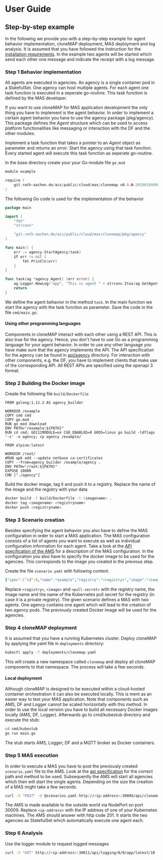 # User Guide

## Step-by-step example

In the following we provide you with a step-by-step example for agent behavior implementation, cloneMAP deployment, MAS deployment and log analysis. It is assumed that you have followed the instruction for the [installation requirements](installation.md). In the example two agents will be started which send each other one message and indicate the receipt with a log message.

### Step 1 Behavior implementation

All agents are executed in agencies. An agency is a single container pod in a StatefulSet. One agency can host multiple agents. For each agent one task function is executed in a seperate go-routine. This task function is defined by the MAS developer.

If you want to use cloneMAP for MAS application development the only thing you have to implement is the agent behavior. In order to implement a certain agent behavior you have to use the agency package (pkg/agency). This package defines the *Agent* structure which can be used to access platform functionalities like messaging or interaction with the DF and the other modules.

Implement a task function that takes a pointer to an *Agent* object as parameter and returns an *error*. Start the agency using that task function. Every started agent will execute this task function as seperate go-routine.

In the base directory create your your Go module file ```go.mod```

```Go
module example

require (
    git.rwth-aachen.de/acs/public/cloud/mas/clonemap v0.0.0-20200109090525-86fd277abf43
)
```

The following Go code is used for the implementation of the behavior

```Go
package main

import (
    "fmt"
    "strconv"

    "git.rwth-aachen.de/acs/public/cloud/mas/clonemap/pkg/agency"
)

func main() {
    err := agency.StartAgency(task)
    if err != nil {
        fmt.Println(err)
    }
}

func task(ag *agency.Agent) (err error) {
    ag.Logger.NewLog("app", "This is agent " + strconv.Itoa(ag.GetAgentID()), nil)
    return
}
```

We define the agent behavior in the method ```task```. In the main function we start the agency with the task function as parameter. Save the code in the file ```cmd/main.go```.

#### Using other programming languages

Components in cloneMAP interact with each other using a REST API. This is also true for the agency. Hence, you don't have to use Go as a programming language for your agent behavior. In order to use any other language you have make sure that the agency implements the API. The API specification for the agency can be found in [api/agency](../api/agency/openapi.yaml) directory. For interaction with other components, e.g. the DF, you have to implement clients that make use of the corresponding API. All REST APIs are specified using the openapi 3 format.

### Step 2 Building the Docker image

Create the following file ```build/Dockerfile```

```Docker
FROM golang:1.11.2 AS agency_builder

WORKDIR /example
COPY cmd cmd
COPY go.mod .
RUN go mod download
ENV PATH="/example:${PATH}"
RUN cd cmd; GO111MODULE=on CGO_ENABLED=0 GOOS=linux go build -ldflags '-s' -o agency; cp agency /example/

FROM alpine:latest

WORKDIR /root/
#RUN apk add --update netbase ca-certificates
COPY --from=agency_builder /example/agency .
ENV PATH="/root:${PATH}"
EXPOSE 10000
CMD ["./agency"]
```

Build the docker image, tag it and push it to a registry. Replace the name of the image and the registry with your data

```bash
docker build -f build/Dockerfile -t <imagename> .
docker tag <imagename> <registryname>
docker push <registryname>
```

### Step 3 Scenario creation

Besides specifying the agent behavior you also have to define the MAS configuration in order to start a MAS application. The MAS configuration consists of a list of agents you want to execute as well as individual configuration information for each agent. Take a look at the [API specification of the AMS](../api/ams/openapi.yaml) for a description of the MAS configuration. In the configuration you also have to specify the docker image to be used for the agencies. This corresponds to the image you created in the previous step.

Create the file ```scenario.yaml``` with following content.

```yaml
{"spec":{"id":0,"name":"example","registry":"<registry>","image":"<image>","secret":"<pull-secret>","agentsperagency":1,"logging":true,"mqtt":true,"df":true,"log":{"msg":true,"app":true,"status":true,"debug":true},"uptime":"0001-01-01T00:00:00Z"},"agents":[{"masid":0,"agencyid":0,"nodeid":0,"id":0,"name":"ExampleAgent","type":"example","custom":""},{"masid":0,"agencyid":0,"nodeid":0,"id":0,"name":"ExampleAgent","type":"example","custom":""}],"graph":{"node":null,"edge":null}}
```

Replace ```<registry>```, ```<image>``` and ```<pull-secret>``` with the registry name, the image name and the name of the Kubernetes pull secret for the registry (in case it is a private registry). The given scenario defines a MAS with two agents. One agency contains one agent which will lead to the creation of two agency pods. The previously created Docker image will be used for the agencies.

### Step 4 cloneMAP deployment

It is assumed that you have a running Kubernetes cluster. Deploy cloneMAP by applying the yaml file in ```deployments``` directory:

```bash
kubectl apply -f deployments/clonemap.yaml
```

This will create a new namespace called ```clonemap``` and deploy all cloneMAP components to that namespace. The process will take a few seconds.

#### Local deployment

Although cloneMAP is designed to be executed within a cloud-hosted container orchestration it can also be executed locally. This is ment as an easier way to test your MAS application. Note that components such as AMS, DF and Logger cannot be scaled horizontally with this method. In order to use the local version you have to build all necessary Docker images locally (AMS, DF, Logger). Afterwards go to cmd/kubestub directory and execute the stub:

```bash
cd cmd/kubestub
go run main.go
```

The stub starts AMS, Logger, DF and a MQTT broker as Docker containers.

### Step 5 MAS execution

In order to execute a MAS you have to post the previously created ```scenario.yaml``` file to the AMS. Look at the [api specification](../api/ams/openapi.yaml) for the correct path and method to be used. Subsequently the AMS will start all agencies which then will start the single agents. Depending on the size the creation of a MAS might take a few seconds.

```bash
curl -X "POST" -d @scenarios.yaml http://<ip-address>:30009/api/clonemap/mas
```

The AMS is made available to the outside world via NodePort on port 30009. Replace ```<ip-address>``` with the IP address of one of your Kubernetes machines. The AMS should answer with http code 201. It starts the two agencies as StatefulSet which automatically execute one agent each.

### Step 6 Analysis

Use the logger module to request logged messages

```bash
curl -X "GET" http://<ip-address>:30011/api/logging/0/0/app/latest/10
```
